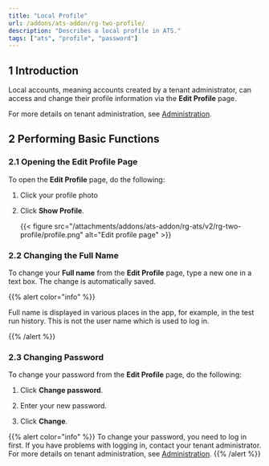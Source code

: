 ```yaml
---
title: "Local Profile"
url: /addons/ats-addon/rg-two-profile/
description: "Describes a local profile in ATS."
tags: ["ats", "profile", "password"]
---
```


## 1 Introduction

Local accounts, meaning accounts created by a tenant administrator, can access and change their profile information via the **Edit Profile** page. 

For more details on tenant administration, see [Administration](/addons/ats-addon/rg-two-administration/).

## 2 Performing Basic Functions

### 2.1 Opening the Edit Profile Page

To open the **Edit Profile** page, do the following:

1. Click your profile photo 

2. Click **Show Profile**.

    {{< figure src="/attachments/addons/ats-addon/rg-ats/v2/rg-two-profile/profile.png" alt="Edit profile page" >}}

### 2.2 Changing the Full Name 

To change your **Full name** from the **Edit Profile** page, type a new one in a text box. The change is automatically saved. 

{{% alert color="info" %}}

Full name is displayed in various places in the app, for example, in the test run history. This is not the user name which is used to log in.

{{% /alert %}} 

### 2.3 Changing Password

To change your password from the **Edit Profile** page, do the following:

1. Click **Change password**.

2. Enter your new password.

3. Click **Change**.

{{% alert color="info" %}}
To change your password, you need to log in first. If you have problems with logging in, contact your tenant administrator. For more details on tenant administration, see [Administration](/addons/ats-addon/rg-two-administration/).
{{% /alert %}} 
